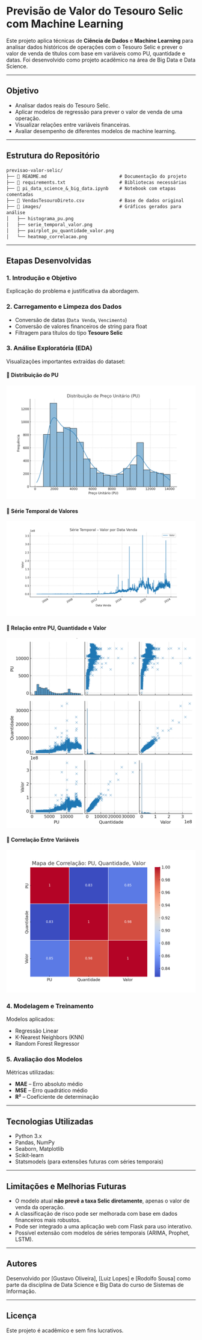 # Previsão de Valor do Tesouro Selic com Machine Learning

Este projeto aplica técnicas de **Ciência de Dados** e **Machine Learning** para analisar dados históricos de operações com o Tesouro Selic e prever o valor de venda de títulos com base em variáveis como PU, quantidade e datas. Foi desenvolvido como projeto acadêmico na área de Big Data e Data Science.

---

## Objetivo

- Analisar dados reais do Tesouro Selic.
- Aplicar modelos de regressão para prever o valor de venda de uma operação.
- Visualizar relações entre variáveis financeiras.
- Avaliar desempenho de diferentes modelos de machine learning.

---

## Estrutura do Repositório

```
previsao-valor-selic/
├── 📄 README.md                           # Documentação do projeto
├── 📄 requirements.txt                    # Bibliotecas necessárias
├── 📄 pi_data_science_&_big_data.ipynb    # Notebook com etapas comentadas
├── 📄 VendasTesouroDireto.csv             # Base de dados original
├── 📁 images/                             # Gráficos gerados para análise
│   ├── histograma_pu.png
│   ├── serie_temporal_valor.png
│   ├── pairplot_pu_quantidade_valor.png
│   └── heatmap_correlacao.png
```

---

## Etapas Desenvolvidas

### 1. Introdução e Objetivo

Explicação do problema e justificativa da abordagem.

### 2. Carregamento e Limpeza dos Dados

- Conversão de datas (`Data Venda`, `Vencimento`)
- Conversão de valores financeiros de string para float
- Filtragem para títulos do tipo **Tesouro Selic**

### 3. Análise Exploratória (EDA)

Visualizações importantes extraídas do dataset:

#### 🔹 Distribuição do PU

![PU](images/histograma_pu.png)

#### 🔹 Série Temporal de Valores

![Série Temporal](images/serie_temporal_valor.png)

#### 🔹 Relação entre PU, Quantidade e Valor

![Pairplot](images/pairplot_pu_quantidade_valor.png)

#### 🔹 Correlação Entre Variáveis

![Heatmap](images/heatmap_correlacao.png)

### 4. Modelagem e Treinamento

Modelos aplicados:

- Regressão Linear
- K-Nearest Neighbors (KNN)
- Random Forest Regressor

### 5. Avaliação dos Modelos

Métricas utilizadas:
- **MAE** – Erro absoluto médio
- **MSE** – Erro quadrático médio
- **R²** – Coeficiente de determinação

---

## Tecnologias Utilizadas

- Python 3.x
- Pandas, NumPy
- Seaborn, Matplotlib
- Scikit-learn
- Statsmodels (para extensões futuras com séries temporais)

---

## Limitações e Melhorias Futuras

- O modelo atual **não prevê a taxa Selic diretamente**, apenas o valor de venda da operação.
- A classificação de risco pode ser melhorada com base em dados financeiros mais robustos.
- Pode ser integrado a uma aplicação web com Flask para uso interativo.
- Possível extensão com modelos de séries temporais (ARIMA, Prophet, LSTM).

---

## Autores

Desenvolvido por [Gustavo Oliveira], [Luiz Lopes] e [Rodolfo Sousa] como parte da disciplina de Data Science e Big Data do curso de Sistemas de Informação.

---

## Licença

Este projeto é acadêmico e sem fins lucrativos.
